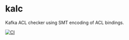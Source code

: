 # kalc

Kafka ACL checker using SMT encoding of ACL bindings.

[![CI](https://github.com/ocadaruma/kalc/actions/workflows/ci.yml/badge.svg)](https://github.com/ocadaruma/kalc/actions/workflows/ci.yml)
